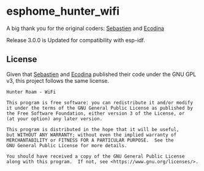 # esphome_hunter_wifi

A big thank you for the original coders: [Sebastien](https://github.com/seb821/OpenSprinkler-Firmware-Hunter) and [Ecodina](https://github.com/ecodina/hunter-wifi)

Release 3.0.0 is Updated for compatibility with esp-idf.

## License

Given that [Sebastien](https://github.com/seb821/OpenSprinkler-Firmware-Hunter) and [Ecodina](https://github.com/ecodina/hunter-wifi) published their code under the GNU GPL v3, this project follows the same license.

    Hunter Roam - WiFi
        
    This program is free software: you can redistribute it and/or modify
    it under the terms of the GNU General Public License as published by
    the Free Software Foundation, either version 3 of the License, or
    (at your option) any later version.
    
    This program is distributed in the hope that it will be useful,
    but WITHOUT ANY WARRANTY; without even the implied warranty of
    MERCHANTABILITY or FITNESS FOR A PARTICULAR PURPOSE.  See the
    GNU General Public License for more details.
    
    You should have received a copy of the GNU General Public License
    along with this program.  If not, see <https://www.gnu.org/licenses/>.
